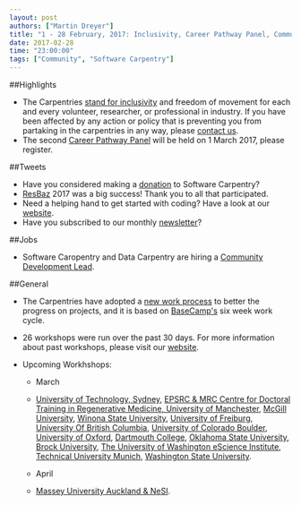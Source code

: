 ```yaml
---
layout: post
authors: ["Martin Dreyer"]
title: "1 - 28 February, 2017: Inclusivity, Career Pathway Panel, Community Development Lead, BaseCamp."
date: 2017-02-28
time: "23:00:00"
tags: ["Community", "Software Carpentry"]
---
```


##Highlights

* The Carpentries [stand for inclusivity]({{site.baseurl}}/blog/2017/02/inclusion.html) and freedom of movement for each and every volunteer, researcher, or professional in industry. If you have been affected by any action or policy that is preventing you from partaking in the carpentries in any way, please [contact us](https://carpentries.org/contact/). 
* The second [Career Pathway Panel]({{site.baseurl}}/blog/2017/02/careerpanel.html) will be held on 1 March 2017, please register.

##Tweets
* Have you considered making a [donation](https://www.flipcause.com/secure/donate/MjI2Mg==) to Software Carpentry?
* [ResBaz](https://twitter.com/ResBaz) 2017 was a big success! Thank you to all that participated.
* Need a helping hand to get started with coding? Have a look at our [website](https://software-carpentry.org/lessons/).
* Have you subscribed to our monthly [newsletter](http://software-carpentry.us14.list-manage.com/subscribe?u=46d7513c798c6bd41e5f58f4a&id=50c3e6d6fe)?

##Jobs
* Software Caropentry and Data Carpentry are hiring a [Community Development Lead](https://software-carpentry.org/jobs/). 

##General
* The Carpentries have adopted a [new work process]({{site.baseurl}}/blog/2017/02/prometheus.html) to better the progress on projects, and it is based on [BaseCamp's](https://m.signalvnoise.com/how-we-set-up-our-work-cbce3d3d9cae#.v0531syby) six week work cycle.
 

* 26 workshops were run over the past 30 days. For more information about past workshops, please visit our [website]({{site.baseurl}}/workshops/past/). 
* Upcoming Workhshops:

  * March
  * [University of Technology, Sydney](http://daryavanichkina.com/2017-02-27-UTS/), [EPSRC & MRC Centre for Doctoral Training in Regenerative Medicine, University of Manchester](https://anenadic.github.io/2017-03-02-manchester/), [McGill University](https://computecanada.github.io/2017-03-02-mcgill/),  [Winona State University](https://ntmoore.github.io/2017-03-06-winona/), [University of Freiburg](https://bebatut-edu.github.io/2017-03-09-freiburg/), [University Of British Columbia](https://computecanada.github.io/2017-03-11-ubc/), [University of Colorado Boulder](https://sarahpapich.github.io/2017-03-13-boulder/), [University of Oxford](https://rroxford.github.io/2017-03-13-oxford/), [Dartmouth College](https://dartmouth-swc.github.io/2017-03-16-dartmouth/), [Oklahoma State University](https://osu-swc.github.io/2017-03-16-okstate/), [Brock University](https://computecanada.github.io/2017-03-25-brocku/), [The University of Washington eScience Institute](https://uwescience.github.io/2017-03-27-uw/), [Technical University Munich](https://konrad.github.io/2017-03-29-munich/), [Washington State University](https://stephlabou.github.io/2017-04-06-wsu/).
  
  * April
  * [Massey University Auckland & NeSI](https://sschmeier.github.io/2017-04-10-Albany/).

